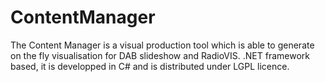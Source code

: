 ContentManager
==============

The Content Manager is a visual production tool which is able to generate on the fly visualisation for DAB slideshow and RadioVIS. .NET framework based, it is developped in C# and is distributed under LGPL licence.
